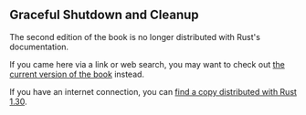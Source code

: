 ## Graceful Shutdown and Cleanup

The second edition of the book is no longer distributed with Rust's documentation.

If you came here via a link or web search, you may want to check out [the current version of the book](../ch20-03-graceful-shutdown-and-cleanup.html) instead.

If you have an internet connection, you can [find a copy distributed with Rust 1.30](https://doc.rust-lang.org/1.30.0/book/second-edition/ch20-03-graceful-shutdown-and-cleanup.html).